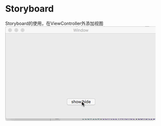 # Storyboard
Storyboard的使用，在ViewController外添加视图
![1](https://github.com/shibiao/Storyboard/blob/master/18.gif)

